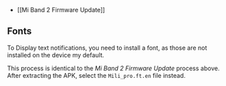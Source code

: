 - [[Mi Band 2 Firmware Update]]

## Fonts

To Display text notifications, you need to install a font, as those are not installed on the device my default.

This process is identical to the *Mi Band 2 Firmware Update* process above. After extracting the APK, select the `Mili_pro.ft.en` file instead.